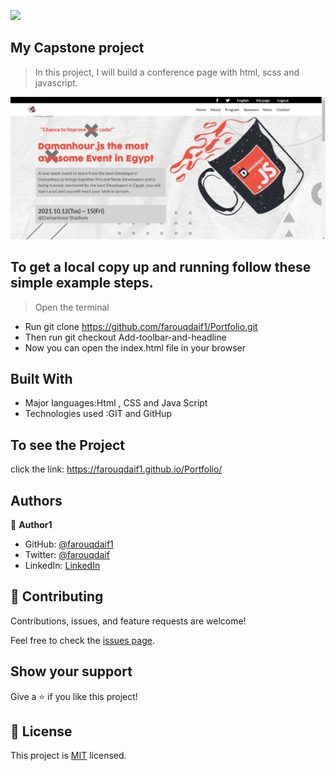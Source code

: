 ![](https://img.shields.io/badge/Microverse-blueviolet)

## My Capstone project

>  In this project, I will build a conference page with html, scss and javascript.

![screenshot](./app_screenshot.png)

## To get a local copy up and running follow these simple example steps.
> Open the terminal
- Run git clone https://github.com/farouqdaif1/Portfolio.git
- Then run git checkout Add-toolbar-and-headline
- Now you can open the index.html file in your browser


## Built With


- Major languages:Html , CSS and Java Script
- Technologies used :GIT and GitHup 

## To see the Project
click the link: https://farouqdaif1.github.io/Portfolio/

## Authors

👤 **Author1**

- GitHub: [@farouqdaif1](https://github.com/farouqdaif1)
- Twitter: [@farouqdaif](https://twitter.com/farouqdaif)
- LinkedIn: [LinkedIn](https://www.linkedin.com/in/farouqdaif/https://www.linkedin.com/in/farouqdaif/)


## 🤝 Contributing

Contributions, issues, and feature requests are welcome!

Feel free to check the [issues page](../../issues/).

## Show your support

Give a ⭐️ if you like this project!
## 📝 License

This project is [MIT](./MIT.md) licensed.







